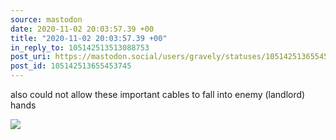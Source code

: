 ```yaml
---
source: mastodon
date: 2020-11-02 20:03:57.39 +00
title: "2020-11-02 20:03:57.39 +00"
in_reply_to: 105142513513088753
post_uri: https://mastodon.social/users/gravely/statuses/105142513655453745
post_id: 105142513655453745
---
```

also could not allow these important cables to fall into enemy (landlord) hands


![](/images/105142513612470511.jpg)

